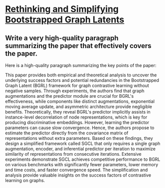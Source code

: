 # [Rethinking and Simplifying Bootstrapped Graph Latents](https://arxiv.org/abs/2312.02619)

## Write a very high-quality paragraph summarizing the paper that effectively covers the paper.

 Here is a high-quality paragraph summarizing the key points of the paper:

This paper provides both empirical and theoretical analysis to uncover the underlying success factors and potential redundancies in the Bootstrapped Graph Latent (BGRL) framework for graph contrastive learning without negative samples. Through experiments, the authors find that graph augmentations and the predictor module are crucial for BGRL's effectiveness, while components like distinct augmentations, exponential moving average update, and asymmetric architecture provide negligible benefits. Theoretically, they reveal BGRL's predictor implicitly assists in instance-level decorrelation of node representations, which is key for producing discriminative embeddings. However, learning the predictor parameters can cause slow convergence. Hence, the authors propose to estimate the predictor directly from the covariance matrix of representations without extra parameters. Based on these findings, they design a simplified framework called SGCL that only requires a single graph augmentation, encoder, and inferential predictor per iteration to maximize similarity of representations from consecutive iterations. Extensive experiments demonstrate SGCL achieves competitive performance to BGRL on various benchmarks with significantly fewer parameters, lower memory and time costs, and faster convergence speed. The simplification and analysis provide valuable insights on the success factors of contrastive learning on graphs.

